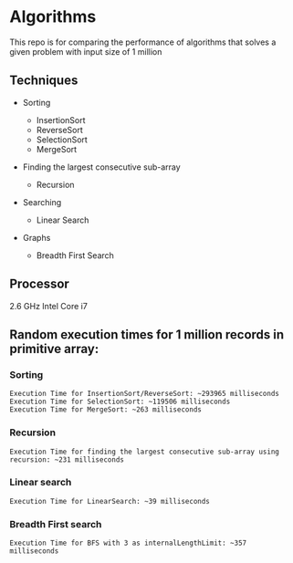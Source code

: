 # Algorithms

This repo is for comparing the performance of algorithms that solves a given problem with input size of 1 million

## Techniques

* Sorting
    * InsertionSort
    * ReverseSort
    * SelectionSort
    * MergeSort

* Finding the largest consecutive sub-array
     * Recursion

* Searching
     * Linear Search

* Graphs
     * Breadth First Search

## Processor
2.6 GHz Intel Core i7

## Random execution times for 1 million records in primitive array:

### Sorting

```
Execution Time for InsertionSort/ReverseSort: ~293965 milliseconds
Execution Time for SelectionSort: ~119506 milliseconds
Execution Time for MergeSort: ~263 milliseconds
```

### Recursion

```
Execution Time for finding the largest consecutive sub-array using recursion: ~231 milliseconds
```

### Linear search

```
Execution Time for LinearSearch: ~39 milliseconds
```

### Breadth First search

```
Execution Time for BFS with 3 as internalLengthLimit: ~357 milliseconds
```
